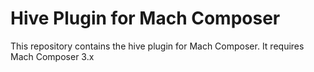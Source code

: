 # Hive Plugin for Mach Composer 

This repository contains the hive plugin for Mach Composer. It requires Mach Composer 3.x
